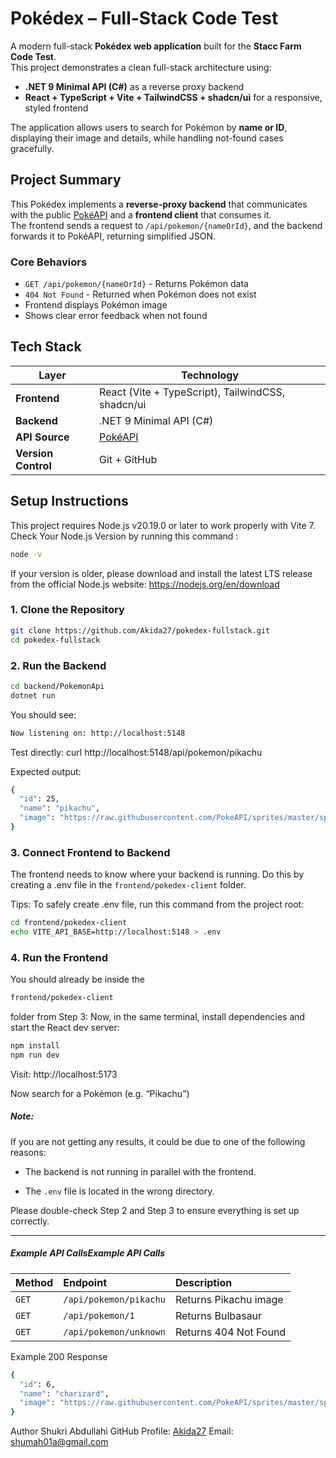 # Pokédex – Full-Stack Code Test

A modern full-stack **Pokédex web application** built for the **Stacc Farm Code Test**.  
This project demonstrates a clean full-stack architecture using:

- **.NET 9 Minimal API (C#)** as a reverse proxy backend  
- **React + TypeScript + Vite + TailwindCSS + shadcn/ui** for a responsive, styled frontend  

The application allows users to search for Pokémon by **name or ID**, displaying their image and details, while handling not-found cases gracefully.


## Project Summary

This Pokédex implements a **reverse-proxy backend** that communicates with the public [PokéAPI](https://pokeapi.co) and a **frontend client** that consumes it.  
The frontend sends a request to `/api/pokemon/{nameOrId}`, and the backend forwards it to PokéAPI, returning simplified JSON.

### Core Behaviors

- `GET /api/pokemon/{nameOrId}` - Returns Pokémon data  
- `404 Not Found` -  Returned when Pokémon does not exist  
- Frontend displays Pokémon image 
- Shows clear error feedback when not found  


## Tech Stack

| Layer | Technology |
|--------|-------------|
| **Frontend** | React (Vite + TypeScript), TailwindCSS, shadcn/ui |
| **Backend** | .NET 9 Minimal API (C#) |
| **API Source** | [PokéAPI](https://pokeapi.co) |
| **Version Control** | Git + GitHub |


## Setup Instructions
This project requires Node.js v20.19.0 or later to work properly with Vite 7. Check Your Node.js Version
by running this command : 
```bash
node -v
```
If your version is older, please download and install the latest LTS release from the official Node.js website:
https://nodejs.org/en/download

### 1. Clone the Repository
```bash
git clone https://github.com/Akida27/pokedex-fullstack.git
cd pokedex-fullstack
```
### 2. Run the Backend

```bash 
cd backend/PokemonApi
dotnet run
```
You should see:
```bash 
Now listening on: http://localhost:5148
```
Test directly:
curl http://localhost:5148/api/pokemon/pikachu

Expected output:
```bash
{
  "id": 25,
  "name": "pikachu",
  "image": "https://raw.githubusercontent.com/PokeAPI/sprites/master/sprites/pokemon/25.png"
}
```

### 3. Connect Frontend to Backend

The frontend needs to know where your backend is running.
Do this by creating a .env file in the ```frontend/pokedex-client``` folder.

Tips: To safely create .env file, run this command from the project root:
```bash 
cd frontend/pokedex-client
echo VITE_API_BASE=http://localhost:5148 > .env
```

### 4. Run the Frontend
You should already be inside the
```bash 
frontend/pokedex-client 
``` 
folder from Step 3:
Now, in the same terminal, install dependencies and start the React dev server:
```bash
npm install
npm run dev
```
Visit: http://localhost:5173


Now search for a Pokémon (e.g. “Pikachu”) 

##### Note:
If you are not getting any results, it could be due to one of the following reasons:

* The backend is not running in parallel with the frontend.

* The ```.env``` file is located in the wrong directory.

Please double-check Step 2 and Step 3 to ensure everything is set up correctly.

---
##### Example API CallsExample API Calls
| Method | Endpoint | Description |
|:-------|:----------|:-------------|
| `GET` | `/api/pokemon/pikachu` | Returns Pikachu image |
| `GET` | `/api/pokemon/1` | Returns Bulbasaur |
| `GET` | `/api/pokemon/unknown` | Returns 404 Not Found |

Example 200 Response
```bash
{
  "id": 6,
  "name": "charizard",
  "image": "https://raw.githubusercontent.com/PokeAPI/sprites/master/sprites/pokemon/6.png"
}
```

Author
Shukri Abdullahi
GitHub Profile: [Akida27](https://github.com/Akida27)
Email: shumah01a@gmail.com

